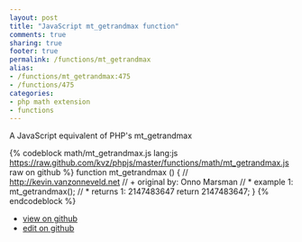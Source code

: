 ```yaml
---
layout: post
title: "JavaScript mt_getrandmax function"
comments: true
sharing: true
footer: true
permalink: /functions/mt_getrandmax
alias:
- /functions/mt_getrandmax:475
- /functions/475
categories:
- php math extension
- functions
---
```

A JavaScript equivalent of PHP's mt_getrandmax

<!-- more -->

{% codeblock math/mt_getrandmax.js lang:js https://raw.github.com/kvz/phpjs/master/functions/math/mt_getrandmax.js raw on github %}
function mt_getrandmax () {
    // http://kevin.vanzonneveld.net
    // +   original by: Onno Marsman
    // *     example 1: mt_getrandmax();
    // *     returns 1: 2147483647
    return 2147483647;
}
{% endcodeblock %}

 - [view on github](https://github.com/kvz/phpjs/blob/master/functions/math/mt_getrandmax.js)
 - [edit on github](https://github.com/kvz/phpjs/edit/master/functions/math/mt_getrandmax.js)

